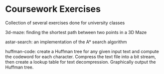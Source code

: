 # Coursework Exercises

Collection of several exercises done for university classes

3d-maze: finding the shortest path between two points in a 3D Maze

astar-search: an implementation of the A* search algorithm

huffman-code: create a Huffman tree for any given input text and compute the codeword for each character. Compress the text file into a bit stream, then create a lookup table for text decompression. Graphically output the Huffman tree.